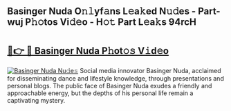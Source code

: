## Basinger Nuda O𝚗𝚕yf𝚊ns L𝚎a𝚔ed N𝚞𝚍es - Part-wuj P𝚑𝚘tos Vi𝚍𝚎o - H𝚘𝚝 Part L𝚎a𝚔s 94rcH

# <h2><a href="http://kf1t0g.oniu.top/?m=Basinger+Nuda">🔗👉 🔴 Basinger Nuda P𝚑ot𝚘𝚜 V𝚒d𝚎o</a></h2>

[![Basinger Nuda Nu𝚍e𝚜](https://i.imgur.com/0qMVB7G.gif)](http://kf1t0g.oniu.top/?m=Basinger+Nuda)
Social media innovator Basinger Nuda, acclaimed for disseminating dance and lifestyle knowledge, through presentations and personal blogs. The public face of Basinger Nuda exudes a friendly and approachable energy, but the depths of his personal life remain a captivating mystery.  
